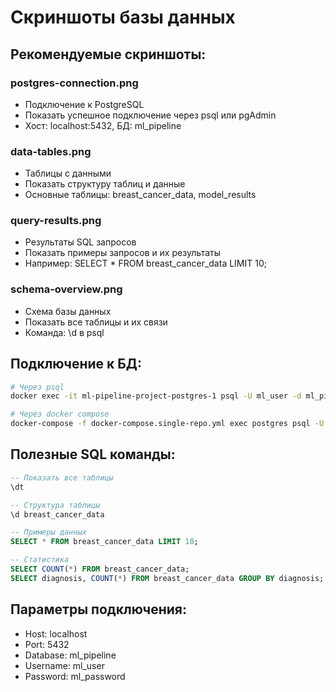 # Скриншоты базы данных

## Рекомендуемые скриншоты:

### postgres-connection.png
- Подключение к PostgreSQL
- Показать успешное подключение через psql или pgAdmin
- Хост: localhost:5432, БД: ml_pipeline

### data-tables.png
- Таблицы с данными
- Показать структуру таблиц и данные
- Основные таблицы: breast_cancer_data, model_results

### query-results.png
- Результаты SQL запросов
- Показать примеры запросов и их результаты
- Например: SELECT * FROM breast_cancer_data LIMIT 10;

### schema-overview.png
- Схема базы данных
- Показать все таблицы и их связи
- Команда: \d в psql

## Подключение к БД:
```bash
# Через psql
docker exec -it ml-pipeline-project-postgres-1 psql -U ml_user -d ml_pipeline

# Через docker compose
docker-compose -f docker-compose.single-repo.yml exec postgres psql -U ml_user -d ml_pipeline
```

## Полезные SQL команды:
```sql
-- Показать все таблицы
\dt

-- Структура таблицы
\d breast_cancer_data

-- Примеры данных
SELECT * FROM breast_cancer_data LIMIT 10;

-- Статистика
SELECT COUNT(*) FROM breast_cancer_data;
SELECT diagnosis, COUNT(*) FROM breast_cancer_data GROUP BY diagnosis;
```

## Параметры подключения:
- Host: localhost
- Port: 5432
- Database: ml_pipeline
- Username: ml_user
- Password: ml_password
